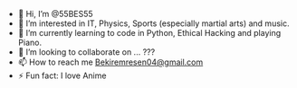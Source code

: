 - 👋 Hi, I’m @55BES55
- 👀 I’m interested in IT, Physics, Sports (especially martial arts) and music.
- 🌱 I’m currently learning to code in Python, Ethical Hacking and playing Piano.
- 💞️ I’m looking to collaborate on ... ???
- 📫 How to reach me Bekiremresen04@gmail.com
- ⚡ Fun fact: I love Anime

<!---
55BES55/55BES55 is a ✨ special ✨ repository because its `README.md` (this file) appears on your GitHub profile.
You can click the Preview link to take a look at your changes.
--->
